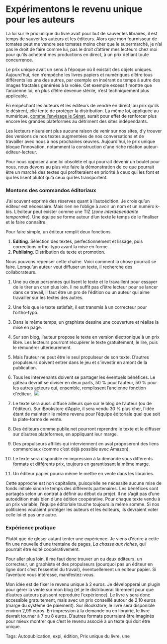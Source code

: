 # Expérimentons le revenu unique pour les auteurs

La loi sur le prix unique du livre avait pour but de sauver les libraires, il est temps de sauver les auteurs et les éditeurs. Alors que mon fournisseur de tomates peut me vendre ses tomates moins cher que le supermarché, je n’ai pas le droit de faire comme lui, pas le droit d’attirer mes lecteurs chez moi pour qu’ils achètent mes productions en direct, à un prix défiant toute concurrence.

Le prix unique avait un sens à l’époque où il existait des objets uniques. Aujourd’hui, rien n’empêche les livres papiers et numériques d’être tous différents les uns des autres, par exemple en insérant de temps à autre des images fractales générées à la volée. Cet exemple excessif montre que l’ancienne loi, en plus d’être devenue stérile, n’est techniquement plus applicable.

En empêchant les auteurs et les éditeurs de vendre en direct, au prix qu'ils le désirent, elle tente de protéger la distribution. La même loi, appliquée au numérique, [comme l’envisage le Sénat](http://www.numerama.com/magazine/16754-le-senat-propose-le-prix-unique-pour-le-livre-numerique.html), aurait pour effet de renforcer plus encore les grandes plateformes au détriment des sites indépendants.

Les lecteurs n’auraient plus aucune raison de venir sur nos sites, d’y trouver des versions de nos textes augmentées de nos conversations et de travailler avec nous à nos prochaines œuvres. Aujourd’hui, le prix unique bloque l’innovation, notamment la construction d’une riche relation auteur-éditeur-lecteur.

Pour nous opposer à une loi obsolète et qui pourrait devenir un boulet pour nous, nous devons au plus vite faire la démonstration de ce que pourrait être un marché des textes qui profiteraient en priorité à ceux qui les font et qui les lisent plutôt qu’à ceux qui les transportent.

### Montons des commandos éditoriaux

J’ai souvent exprimé des réserves quant à l’autoédition. Je crois qu’un éditeur est nécessaire. Mais rien ne l’oblige à avoir un nom et un numéro k-bis. L’éditeur peut exister comme une TIZ (*zone interdépendante temporaire*). Une équipe se forme autour d’un texte le temps de le finaliser et le faire connaître.

Pour faire simple, un éditeur remplit deux fonctions.

1. **Editing**. Sélection des textes, perfectionnement et lissage, puis corrections ortho-typo avant la mise en forme.
2. **Publising**. Distribution du texte et promotion.

Nous pouvons repenser cette chaîne. Voici comment la chose pourrait se faire. Lorsqu’un auteur veut diffuser un texte, il recherche des collaborateurs.

1. Une ou deux personnes qui lisent le texte et le travaillent pour essayer de le tirer un cran plus loin. Il ne suffit pas d’être lecteur pour se lancer dans ce travail, il faut être un pro de l’édition ou un auteur qui aime travailler sur les textes des autres.

2. Une fois que le texte satisfait, il est transmis à un correcteur pour l’ortho-typo.

3. Dans le même temps, un graphiste dessine une couverture et réalise la mise en page.

4. Sur son blog, l’auteur propose le texte en version électronique à un prix libre. Les lecteurs pourront récupérer le texte gratuitement, le lire, puis le rémunérer ultérieurement.

5. Mais l’auteur ne peut être le seul propulseur de son texte. D’autres propulseurs doivent entrer dans le jeu et s’investir en amont de la publication.

6. Tous les intervenants doivent se partager les éventuels bénéfices. Le gâteau devrait se diviser en deux parts, 50 % pour l’auteur, 50 % pour les autres acteurs qui, ensemble, remplissent l’ancienne fonction d’éditeur.
    ![](https://tcrouzet.com/images_tc/2010/09/pie1.png)

7. Le texte sera aussi diffusé ailleurs que sur le blog de l’auteur (ou de l’éditeur). Sur iBookstore d’Apple, il sera vendu 30 % plus cher, l’idée étant de maintenir le même revenu pour l’équipe éditoriale quel que soit la plate-forme de vente.

8. Des éditeurs comme publie.net pourront reprendre le texte et le diffuser sur d’autres plateformes, en appliquant leur marge.

9. Des propulseurs affiliés qui interviennent en aval proposeront des liens commerciaux (comme c’est déjà possible avec Amazon).

10. Le texte sera disponible en impression à la demande sous différents formats et différents prix, toujours en garantissant la même marge.

11. Un éditeur papier pourra même le mettre en vente dans les librairies.

Cette approche est non capitaliste, puisqu’elle ne nécessite aucune mise de fonds initiale sinon le temps des différents partenaires. Les bénéfices sont partagés selon un contrat à définir au début du projet. Il ne s’agit pas d’une autoédition mais bien d’une édition coopérative. Pour chaque texte vendu à un prix variable, l’équipe éditoriale touche toujours la même somme. Si nos politiciens voulaient protéger les auteurs et les éditeurs, ils devraient voter celle loi et pas une autre.

### Expérience pratique

Plutôt que de gloser autant tenter une expérience. Je viens d’écrire à cette fin une nouvelle d’une trentaine de pages, *La chasse aux riches*, qui pourrait être édité coopérativement.

Pour aller plus loin, il me faut donc trouver un ou deux éditeurs, un correcteur, un graphiste et des propulseurs (pourquoi pas un éditeur en ligne dont c’est l’essentiel du travail), éventuellement un éditeur papier. Si l’aventure vous intéresse, manifestez-vous.

Mon idée est de fixer le revenu unique à 2 euros. Je développerai un plugin pour gérer la vente sur mon blog (et je le distribuerai librement pour que d’autres auteurs puissent reproduire l’expérience). Le livre y sera donc accessible gratuitement, mais avec un prix conseillé autour de 2,10 euros (marge du système de paiement). Sur iBookstore, le livre sera disponible environ 2,99 euros. En impression à la demande ou en librairie, le livre devrait tourner à 7 ou 8 euros. D’autres formats pourraient être imaginés pour mieux montrer que c’est le revenu associé à un texte qui doit être unique.

Tags: Autopublication, expi, édition, Prix unique du livre, une